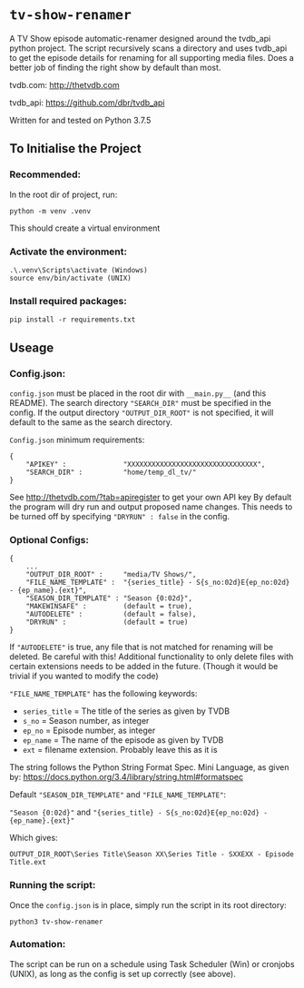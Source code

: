 # `tv-show-renamer`

A TV Show episode automatic-renamer designed around the tvdb_api python project.
The script recursively scans a directory and uses tvdb_api to get the episode details for renaming for all supporting media files.
Does a better job of finding the right show by default than most.

tvdb.com: http://thetvdb.com

tvdb_api: https://github.com/dbr/tvdb_api

Written for and tested on Python 3.7.5

## To Initialise the Project

### Recommended:
In the root dir of project, run:

    python -m venv .venv
This should create a virtual environment

### Activate the environment:
    .\.venv\Scripts\activate (Windows)
    source env/bin/activate (UNIX)

### Install required packages:
    pip install -r requirements.txt

## Useage

### Config.json:
`config.json` must be placed in the root dir with `__main.py__` (and this README).
The search directory `"SEARCH_DIR"` must be specified in the config.
If the output directory `"OUTPUT_DIR_ROOT"` is not specified, it will default to the same as the search directory.

`Config.json` minimum requirements:

    {
        "APIKEY" :              "XXXXXXXXXXXXXXXXXXXXXXXXXXXXXXXX",
        "SEARCH_DIR" :          "home/temp_dl_tv/"
    }

See http://thetvdb.com/?tab=apiregister to get your own API key
By default the program will dry run and output proposed name changes.
This needs to be turned off by specifying `"DRYRUN" : false` in the config.

### Optional Configs:

    {
        ...
        "OUTPUT_DIR_ROOT" :     "media/TV Shows/",
        "FILE_NAME_TEMPLATE" :  "{series_title} - S{s_no:02d}E{ep_no:02d} - {ep_name}.{ext}",
        "SEASON_DIR_TEMPLATE" : "Season {0:02d}",
        "MAKEWINSAFE" :         (default = true),
        "AUTODELETE" :          (default = false),
        "DRYRUN" :              (default = true)
    }

If `"AUTODELETE"` is true, any file that is not matched for renaming will be deleted. Be careful with this! Additional functionality to only delete files with certain extensions needs to be added in the future. (Though it would be trivial if you wanted to modify the code)

`"FILE_NAME_TEMPLATE"` has the following keywords:
    
-  `series_title`   = The title of the series as given by TVDB
-  `s_no`           = Season number, as integer
-  `ep_no`          = Episode number, as integer
-  `ep_name`        = The name of the episode as given by TVDB
-  `ext`            = filename extension. Probably leave this as it is

The string follows the Python String Format Spec. Mini Language, as given by:
https://docs.python.org/3.4/library/string.html#formatspec

Default  `"SEASON_DIR_TEMPLATE"` and `"FILE_NAME_TEMPLATE"`:

`"Season {0:02d}"` and `"{series_title} - S{s_no:02d}E{ep_no:02d} - {ep_name}.{ext}"`

Which gives:

`OUTPUT_DIR_ROOT\Series Title\Season XX\Series Title - SXXEXX - Episode Title.ext`

### Running the script:

Once the `config.json` is in place, simply run the script in its root directory:

    python3 tv-show-renamer

### Automation:

The script can be run on a schedule using Task Scheduler (Win) or cronjobs (UNIX), as long as the config is set up correctly (see above).